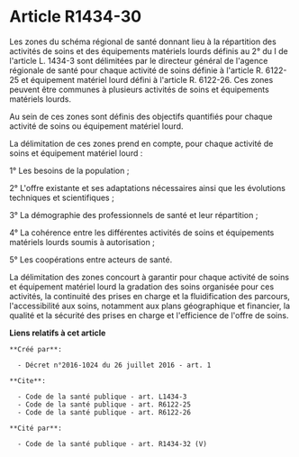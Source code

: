 # Article R1434-30

Les zones du schéma régional de santé donnant lieu à la répartition des activités de soins et des équipements matériels
lourds définis au 2° du I de l'article L. 1434-3 sont délimitées par le directeur général de l'agence régionale de santé pour
chaque activité de soins définie à l'article R. 6122-25 et équipement matériel lourd défini à l'article R. 6122-26. Ces zones
peuvent être communes à plusieurs activités de soins et équipements matériels lourds. 

Au sein de ces zones sont définis des objectifs quantifiés pour chaque activité de soins ou équipement matériel lourd. 

La délimitation de ces zones prend en compte, pour chaque activité de soins et équipement matériel lourd : 

1° Les besoins de la population ; 

2° L'offre existante et ses adaptations nécessaires ainsi que les évolutions techniques et scientifiques ; 

3° La démographie des professionnels de santé et leur répartition ; 

4° La cohérence entre les différentes activités de soins et équipements matériels lourds soumis à autorisation ; 

5° Les coopérations entre acteurs de santé. 

La délimitation des zones concourt à garantir pour chaque activité de soins et équipement matériel lourd la gradation des
soins organisée pour ces activités, la continuité des prises en charge et la fluidification des parcours, l'accessibilité aux
soins, notamment aux plans géographique et financier, la qualité et la sécurité des prises en charge et l'efficience de
l'offre de soins.

**Liens relatifs à cet article**

	**Créé par**:

	  - Décret n°2016-1024 du 26 juillet 2016 - art. 1

	**Cite**:

	  - Code de la santé publique - art. L1434-3
	  - Code de la santé publique - art. R6122-25
	  - Code de la santé publique - art. R6122-26

	**Cité par**:

	  - Code de la santé publique - art. R1434-32 (V)
